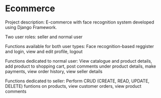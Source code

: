 # Ecommerce

Project description: E-commerce with face recognition system developed using Django Framework.

Two user roles: seller and normal user

Functions available for both user types: Face recognition-based reggister and login, view and edit profile, logout

Functions dedicated to normal user: View catalogue and product details, add product to shopping cart, post comments under product details, make payments, view order history, view seller details

Functions dedicated to seller: Perform CRUD (CREATE, READ, UPDATE, DELETE) funtions on products, view customer orders, view product comments


